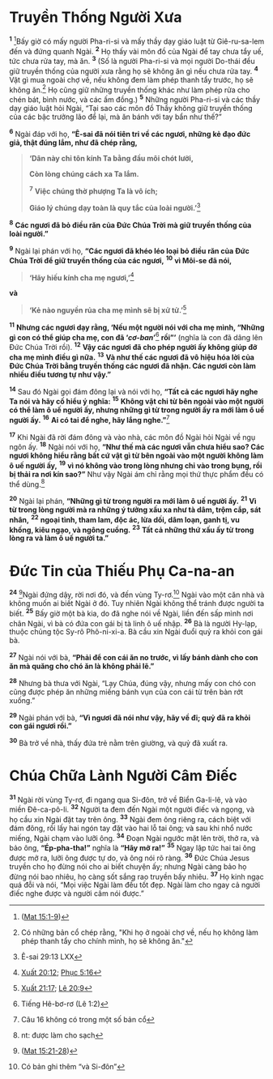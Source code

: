 # Truyền Thống Người Xưa
<sup><b>1</b></sup> [^1@-f30b1ef8-7f2a-48d7-ad9c-8c319b99d66a]Bấy giờ có mấy người Pha-ri-si và mấy thầy dạy giáo luật từ Giê-ru-sa-lem đến và đứng quanh Ngài. <sup><b>2</b></sup> Họ thấy vài môn đồ của Ngài để tay chưa tẩy uế, tức chưa rửa tay, mà ăn. <sup><b>3</b></sup> (Số là người Pha-ri-si và mọi người Do-thái đều giữ truyền thống của người xưa rằng họ sẽ không ăn gì nếu chưa rửa tay. <sup><b>4</b></sup> Vật gì mua ngoài chợ về, nếu không đem làm phép thanh tẩy trước, họ sẽ không ăn.[^1-f30b1ef8-7f2a-48d7-ad9c-8c319b99d66a] Họ cũng giữ những truyền thống khác như làm phép rửa cho chén bát, bình nước, và các ấm đồng.) <sup><b>5</b></sup> Những người Pha-ri-si và các thầy dạy giáo luật hỏi Ngài, “Tại sao các môn đồ Thầy không giữ truyền thống của các bậc trưởng lão để lại, mà ăn bánh với tay bẩn như thế?”

<sup><b>6</b></sup> Ngài đáp với họ, **“Ê-sai đã nói tiên tri về các ngươi, những kẻ đạo đức giả, thật đúng lắm, như đã chép rằng,**

> **‘Dân này chỉ tôn kính Ta bằng đầu môi chót lưỡi,**
> 
> **Còn lòng chúng cách xa Ta lắm.**
> 
> <sup><b>7</b></sup> **Việc chúng thờ phượng Ta là vô ích;**
> 
> **Giáo lý chúng dạy toàn là quy tắc của loài người.’**[^2@-f30b1ef8-7f2a-48d7-ad9c-8c319b99d66a]

<sup><b>8</b></sup> **Các ngươi đã bỏ điều răn của Ðức Chúa Trời mà giữ truyền thống của loài người.”**

<sup><b>9</b></sup> Ngài lại phán với họ, **“Các ngươi đã khéo léo loại bỏ điều răn của Ðức Chúa Trời để giữ truyền thống của các ngươi,** <sup><b>10</b></sup> **vì Môi-se đã nói,**

> **‘Hãy hiếu kính cha mẹ ngươi,’**[^3@-f30b1ef8-7f2a-48d7-ad9c-8c319b99d66a]

**và**

> **‘Kẻ nào nguyền rủa cha mẹ mình sẽ bị xử tử.’**[^4@-f30b1ef8-7f2a-48d7-ad9c-8c319b99d66a]

<sup><b>11</b></sup> **Nhưng các ngươi dạy rằng, ‘Nếu một người nói với cha mẹ mình, “Những gì con có thể giúp cha mẹ, con đã ‘*cơ-ban*’**[^2-f30b1ef8-7f2a-48d7-ad9c-8c319b99d66a] **rồi”’** (nghĩa là con đã dâng lên Ðức Chúa Trời rồi). <sup><b>12</b></sup> **Vậy các ngươi đã cho phép người ấy không giúp đỡ cha mẹ mình điều gì nữa.** <sup><b>13</b></sup> **Và như thế các ngươi đã vô hiệu hóa lời của Ðức Chúa Trời bằng truyền thống các ngươi đã nhận. Các ngươi còn làm nhiều điều tương tự như vậy.”**

<sup><b>14</b></sup> Sau đó Ngài gọi đám đông lại và nói với họ, **“Tất cả các ngươi hãy nghe Ta nói và hãy cố hiểu ý nghĩa:** <sup><b>15</b></sup> **Không vật chi từ bên ngoài vào một người có thể làm ô uế người ấy, nhưng những gì từ trong người ấy ra mới làm ô uế người ấy.** <sup><b>16</b></sup> **Ai có tai để nghe, hãy lắng nghe.”**[^3-f30b1ef8-7f2a-48d7-ad9c-8c319b99d66a]

<sup><b>17</b></sup> Khi Ngài đã rời đám đông và vào nhà, các môn đồ Ngài hỏi Ngài về ngụ ngôn ấy. <sup><b>18</b></sup> Ngài nói với họ, **“Như thế mà các ngươi vẫn chưa hiểu sao? Các ngươi không hiểu rằng bất cứ vật gì từ bên ngoài vào một người không làm ô uế người ấy,** <sup><b>19</b></sup> **vì nó không vào trong lòng nhưng chỉ vào trong bụng, rồi bị thải ra nơi kín sao?”** Như vậy Ngài ám chỉ rằng mọi thứ thực phẩm đều có thể dùng.[^4-f30b1ef8-7f2a-48d7-ad9c-8c319b99d66a]

<sup><b>20</b></sup> Ngài lại phán, **“Những gì từ trong người ra mới làm ô uế người ấy.** <sup><b>21</b></sup> **Vì từ trong lòng người mà ra những ý tưởng xấu xa như tà dâm, trộm cắp, sát nhân,** <sup><b>22</b></sup> **ngoại tình, tham lam, độc ác, lừa dối, dâm loạn, ganh tị, vu khống, kiêu ngạo, và ngông cuồng.** <sup><b>23</b></sup> **Tất cả những thứ xấu ấy từ trong lòng ra và làm ô uế người ta.”**

# Ðức Tin của Thiếu Phụ Ca-na-an
<sup><b>24</b></sup> [^5@-f30b1ef8-7f2a-48d7-ad9c-8c319b99d66a]Ngài đứng dậy, rời nơi đó, và đến vùng Ty-rơ.[^5-f30b1ef8-7f2a-48d7-ad9c-8c319b99d66a] Ngài vào một căn nhà và không muốn ai biết Ngài ở đó. Tuy nhiên Ngài không thể tránh được người ta biết. <sup><b>25</b></sup> Bấy giờ một bà kia, do đã nghe nói về Ngài, liền đến sấp mình nơi chân Ngài, vì bà có đứa con gái bị tà linh ô uế nhập. <sup><b>26</b></sup> Bà là người Hy-lạp, thuộc chủng tộc Sy-rô Phô-ni-xi-a. Bà cầu xin Ngài đuổi quỷ ra khỏi con gái bà.

<sup><b>27</b></sup> Ngài nói với bà, **“Phải để con cái ăn no trước, vì lấy bánh dành cho con ăn mà quăng cho chó ăn là không phải lẽ.”**

<sup><b>28</b></sup> Nhưng bà thưa với Ngài, “Lạy Chúa, đúng vậy, nhưng mấy con chó con cũng được phép ăn những miếng bánh vụn của con cái từ trên bàn rớt xuống.”

<sup><b>29</b></sup> Ngài phán với bà, **“Vì ngươi đã nói như vậy, hãy về đi; quỷ đã ra khỏi con gái ngươi rồi.”**

<sup><b>30</b></sup> Bà trở về nhà, thấy đứa trẻ nằm trên giường, và quỷ đã xuất ra.

# Chúa Chữa Lành Người Câm Ðiếc
<sup><b>31</b></sup> Ngài rời vùng Ty-rơ, đi ngang qua Si-đôn, trở về Biển Ga-li-lê, và vào miền Ðê-ca-pô-li. <sup><b>32</b></sup> Người ta đem đến Ngài một người điếc và ngọng, và họ cầu xin Ngài đặt tay trên ông. <sup><b>33</b></sup> Ngài đem ông riêng ra, cách biệt với đám đông, rồi lấy hai ngón tay đặt vào hai lỗ tai ông; và sau khi nhổ nước miếng, Ngài chạm vào lưỡi ông. <sup><b>34</b></sup> Ðoạn Ngài ngước mặt lên trời, thở ra, và bảo ông, **“Ép-pha-tha!”** nghĩa là **“Hãy mở ra!”** <sup><b>35</b></sup> Ngay lập tức hai tai ông được mở ra, lưỡi ông được tự do, và ông nói rõ ràng. <sup><b>36</b></sup> Ðức Chúa Jesus truyền cho họ đừng nói cho ai biết chuyện ấy; nhưng Ngài càng bảo họ đừng nói bao nhiêu, họ càng sốt sắng rao truyền bấy nhiêu. <sup><b>37</b></sup> Họ kinh ngạc quá đỗi và nói, “Mọi việc Ngài làm đều tốt đẹp. Ngài làm cho ngay cả người điếc nghe được và người câm nói được.”

[^1-f30b1ef8-7f2a-48d7-ad9c-8c319b99d66a]: Có những bản cổ chép rằng, "Khi họ ở ngoài chợ về, nếu họ không làm phép thanh tẩy cho chính mình, họ sẽ không ăn."
[^2-f30b1ef8-7f2a-48d7-ad9c-8c319b99d66a]: Tiếng Hê-bơ-rơ (Lê 1:2)
[^3-f30b1ef8-7f2a-48d7-ad9c-8c319b99d66a]: Câu 16 không có trong một số bản cổ
[^4-f30b1ef8-7f2a-48d7-ad9c-8c319b99d66a]: nt: được làm cho sạch
[^5-f30b1ef8-7f2a-48d7-ad9c-8c319b99d66a]: Có bản ghi thêm “và Si-đôn”
[^1@-f30b1ef8-7f2a-48d7-ad9c-8c319b99d66a]: ([Mat 15:1-9](/passage/?search=Matt.15.1-Matt.15.9\&version=BD2011))
[^2@-f30b1ef8-7f2a-48d7-ad9c-8c319b99d66a]: Ê-sai 29:13 LXX
[^3@-f30b1ef8-7f2a-48d7-ad9c-8c319b99d66a]: [Xuất 20:12](/passage/?search=Exod.20.12\&version=BD2011); [Phục 5:16](/passage/?search=Deut.5.16\&version=BD2011)
[^4@-f30b1ef8-7f2a-48d7-ad9c-8c319b99d66a]: [Xuất 21:17](/passage/?search=Exod.21.17\&version=BD2011); [Lê 20:9](/passage/?search=Lev.20.9\&version=BD2011)
[^5@-f30b1ef8-7f2a-48d7-ad9c-8c319b99d66a]: ([Mat 15:21-28](/passage/?search=Matt.15.21-Matt.15.28\&version=BD2011))